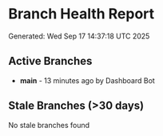 # Branch Health Report
Generated: Wed Sep 17 14:37:18 UTC 2025

## Active Branches
- **main** - 13 minutes ago by Dashboard Bot

## Stale Branches (>30 days)
No stale branches found
